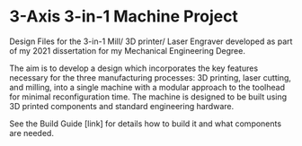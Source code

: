 # 3-Axis 3-in-1 Machine Project
Design Files for the 3-in-1 Mill/ 3D printer/ Laser Engraver developed as part of my 2021 dissertation for my Mechanical Engineering Degree.

The aim is to develop a design which incorporates the key features necessary for the three manufacturing processes: 3D printing, laser cutting, and milling, into a single machine with a modular approach to the toolhead for minimal reconfiguration time. The machine is designed to be built using 3D printed components and standard engineering hardware.

See the Build Guide [link] for details how to build it and what components are needed.

